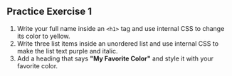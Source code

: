 ## Practice Exercise 1


1. Write your full name inside an `<h1>` tag and use internal CSS to change its color to yellow.  
2. Write three list items inside an unordered list and use internal CSS to make the list text purple and italic.  
3. Add a heading that says **"My Favorite Color"** and style it with your favorite color.  
